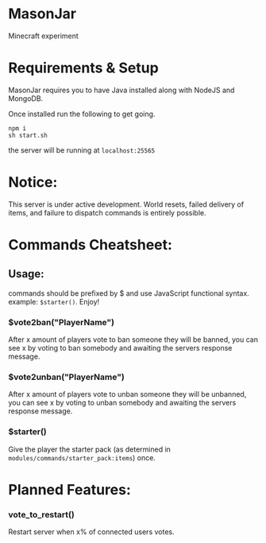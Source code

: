# MasonJar
Minecraft experiment

# Requirements & Setup
MasonJar requires you to have Java installed along with NodeJS and MongoDB.

Once installed run the following to get going.

```$
npm i
sh start.sh
```

the server will be running at `localhost:25565`

# Notice:
This server is under active development. World resets, failed delivery of items,
and failure to dispatch commands is entirely possible.

# Commands Cheatsheet:

## Usage:
commands should be prefixed by $ and use JavaScript functional syntax. example:
`$starter()`. Enjoy!

### $vote2ban("PlayerName")
After x amount of players vote to ban someone they will be banned, you can see x
by voting to ban somebody and awaiting the servers response message.

### $vote2unban("PlayerName")
After x amount of players vote to unban someone they will be unbanned, you can see x
by voting to unban somebody and awaiting the servers response message.

### $starter()
Give the player the starter pack (as determined in `modules/commands/starter_pack:items`) once.

# Planned Features:

### vote_to_restart()
Restart server when x% of connected users votes.

